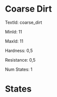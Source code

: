 # Coarse Dirt

TextId: coarse_dirt

MinId: 11

MaxId: 11

Hardness: 0,5

Resistance: 0,5


Num States: 1

# States
```

```